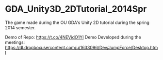 GDA_Unity3D_2DTutorial_2014Spr
==============================

The game made during the OU GDA's Unity 2D tutorial during the spring 2014 semester.

Demo of Repo: https://t.co/4NEVidO1YI
Demo Developed during the meetings: https://dl.dropboxusercontent.com/u/1633096/Dev/JumpForce/Desktop.html
